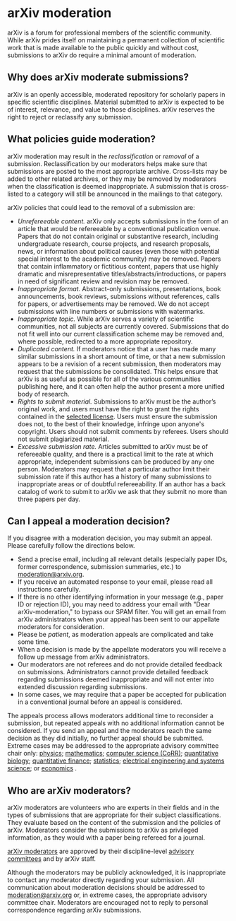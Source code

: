 # arXiv moderation

arXiv is a forum for professional members of the scientific community. While arXiv prides itself on maintaining a permanent collection of scientific work that is made available to the public quickly and without cost, submissions to arXiv do require a minimal amount of moderation.

## Why does arXiv moderate submissions?

arXiv is an openly accessible, moderated repository for scholarly papers in specific scientific disciplines. Material submitted to arXiv is expected to be of interest, relevance, and value to those disciplines. arXiv reserves the right to reject or reclassify any submission.

## What policies guide moderation?

arXiv moderation may result in the *reclassification* or *removal* of a submission. 
Reclassification by our moderators helps make sure that submissions are posted to the most appropriate archive. Cross-lists may be added to other related archives, or they may be removed by moderators when the classification is deemed inappropriate. A submission that is cross-listed to a category will still be announced in the mailings to that category.

arXiv policies that could lead to the removal of a submission are:

- *Unrefereeable content.* arXiv only accepts submissions in the form of an article that would be refereeable by a conventional publication venue. Papers that do not contain original or substantive research, including undergraduate research, course projects, and research proposals, news, or information about political causes (even those with potential special interest to the academic community) may be removed. Papers that contain inflammatory or fictitious content, papers that use highly dramatic and misrepresentative titles/abstracts/introductions, or papers in need of significant review and revision may be removed. 
- *Inappropriate format.* Abstract-only submissions, presentations, book announcements, book reviews, submissions without references, calls for papers, or advertisements may be removed. We do not accept submissions with line numbers or submissions with watermarks.
- *Inappropriate topic.* While arXiv serves a variety of scientific communities, not all subjects are currently covered. Submissions that do not fit well into our current classification scheme may be removed and, where possible, redirected to a more appropriate repository.
- *Duplicated content.* If moderators notice that a user has made many similar submissions in a short amount of time, or that a new submission appears to be a revision of a recent submission, then moderators may request that the submissions be consolidated. This helps ensure that arXiv is as useful as possible for all of the various communities publishing here, and it can often help the author present a more unified body of research.
- *Rights to submit material.* Submissions to arXiv must be the author’s original work, and users must have the right to grant the rights contained in the [selected license](/help/license.md). Users must ensure the submission does not, to the best of their knowledge, infringe upon anyone's copyright. Users should not submit comments by referees. Users should not submit plagiarized material.
- *Excessive submission rate.* Articles submitted to arXiv must be of refereeable quality, and there is a practical limit to the rate at which appropriate, independent submissions can be produced by any one person. Moderators may request that a particular author limit their submission rate if this author has a history of many submissions to inappropriate areas or of doubtful refereeability.
If an author has a back catalog of work to submit to arXiv we ask that they submit no more than three papers per day.

<span id="appeal"></span>

## Can I appeal a moderation decision?

If you disagree with a moderation decision, you may submit an appeal. Please carefully follow the directions below.

- Send a precise email, including all relevant details (especially paper IDs, former correspondence, submission summaries, etc.) to moderation@arxiv.org.
- If you receive an automated response to your email, please read all instructions carefully.
- If there is no other identifying information in your message (e.g., paper ID or rejection ID), you may need to address your email with "Dear arXiv-moderation," to bypass our SPAM filter.
You will get an email from arXiv administrators when your appeal has been sent to our appellate moderators for consideration.
- Please be *patient*, as moderation appeals are complicated and take some time.
- When a decision is made by the appellate moderators you will receive a follow up message from arXiv administrators.
- Our moderators are not referees and do not provide detailed feedback on submissions. Administrators cannot provide detailed feedback regarding submissions deemed inappropriate and will not enter into extended discussion regarding submissions.
- In some cases, we may require that a paper be accepted for publication in a conventional journal before an appeal is considered.

The appeals process allows moderators additional time to reconsider a submission, but repeated appeals with no additional information cannot be considered. If you send an appeal and the moderators reach the same decision as they did initially, no further appeal should be submitted. Extreme cases may be addressed to the appropriate advisory committee chair only: [physics](/help/index.md#AdvisoryCommittee);
[mathematics](/help/index.md#AdvisoryCommittee); 
[computer science (CoRR)](/help/index.md); 
[quantitative biology](/help/index.md#AdvisoryCommittee); 
[quantitative finance](/help/index.md#AdvisoryCommittee);
[statistics](/help/index.md#AdvisoryCommittee);
[electrical engineering and systems science](/help/index.md#AdvisoryCommittee); or [economics](/help/index.md#AdvisoryCommittee) .

## Who are arXiv moderators?

arXiv moderators are volunteers who are experts in their fields and in the types of submissions that are appropriate for their subject classifications. They evaluate based on the content of the submission and the policies of arXiv. Moderators consider the submissions to arXiv as privileged information, as they would with a paper being refereed for a journal.

[arXiv moderators](https://arxiv.org/moderators) are approved by their discipline-level [advisory committees](/about/people/scientific_ad_board.md#advisory_committees) and by arXiv staff.

Although the moderators may be publicly acknowledged, it is inappropriate to contact any moderator directly regarding your submission. All communication about moderation decisions should be addressed to moderation@arxiv.org or, in extreme cases, the appropriate advisory committee chair. Moderators are encouraged not to reply to personal correspondence regarding arXiv submissions.

